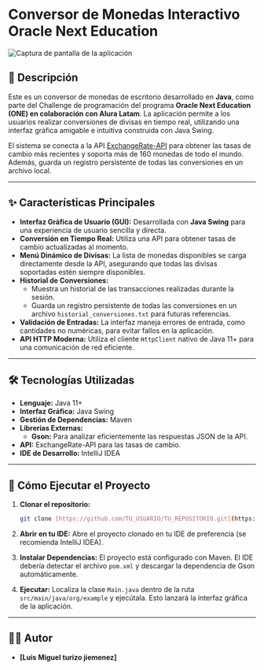 # Conversor de Monedas Interactivo Oracle Next Education

![Captura de pantalla de la aplicación](https://i.imgur.com/LTki2k0.png)

## 📄 Descripción

Este es un conversor de monedas de escritorio desarrollado en **Java**, como parte del Challenge de programación del programa **Oracle Next Education (ONE) en colaboración con Alura Latam**. La aplicación permite a los usuarios realizar conversiones de divisas en tiempo real, utilizando una interfaz gráfica amigable e intuitiva construida con Java Swing.

El sistema se conecta a la API [ExchangeRate-API](https://www.exchangerate-api.com/) para obtener las tasas de cambio más recientes y soporta más de 160 monedas de todo el mundo. Además, guarda un registro persistente de todas las conversiones en un archivo local.

---

## ✨ Características Principales

* **Interfaz Gráfica de Usuario (GUI):** Desarrollada con **Java Swing** para una experiencia de usuario sencilla y directa.
* **Conversión en Tiempo Real:** Utiliza una API para obtener tasas de cambio actualizadas al momento.
* **Menú Dinámico de Divisas:** La lista de monedas disponibles se carga directamente desde la API, asegurando que todas las divisas soportadas estén siempre disponibles.
* **Historial de Conversiones:**
    * Muestra un historial de las transacciones realizadas durante la sesión.
    * Guarda un registro persistente de todas las conversiones en un archivo `historial_conversiones.txt` para futuras referencias.
* **Validación de Entradas:** La interfaz maneja errores de entrada, como cantidades no numéricas, para evitar fallos en la aplicación.
* **API HTTP Moderna:** Utiliza el cliente `HttpClient` nativo de Java 11+ para una comunicación de red eficiente.

---

## 🛠️ Tecnologías Utilizadas

* **Lenguaje:** Java 11+
* **Interfaz Gráfica:** Java Swing
* **Gestión de Dependencias:** Maven
* **Librerías Externas:**
    * **Gson:** Para analizar eficientemente las respuestas JSON de la API.
* **API:** ExchangeRate-API para las tasas de cambio.
* **IDE de Desarrollo:** IntelliJ IDEA

---

## 🚀 Cómo Ejecutar el Proyecto

1.  **Clonar el repositorio:**
    ```bash
    git clone [https://github.com/TU_USUARIO/TU_REPOSITORIO.git](https://github.com/TU_USUARIO/TU_REPOSITORIO.git)
    ```
2.  **Abrir en tu IDE:** Abre el proyecto clonado en tu IDE de preferencia (se recomienda IntelliJ IDEA).

3.  **Instalar Dependencias:** El proyecto está configurado con Maven. El IDE debería detectar el archivo `pom.xml` y descargar la dependencia de Gson automáticamente.

4.  **Ejecutar:** Localiza la clase `Main.java` dentro de la ruta `src/main/java/org/example` y ejecútala. Esto lanzará la interfaz gráfica de la aplicación.

---

## 👨‍💻 Autor

* **[Luis Miguel turizo jiemenez]**
